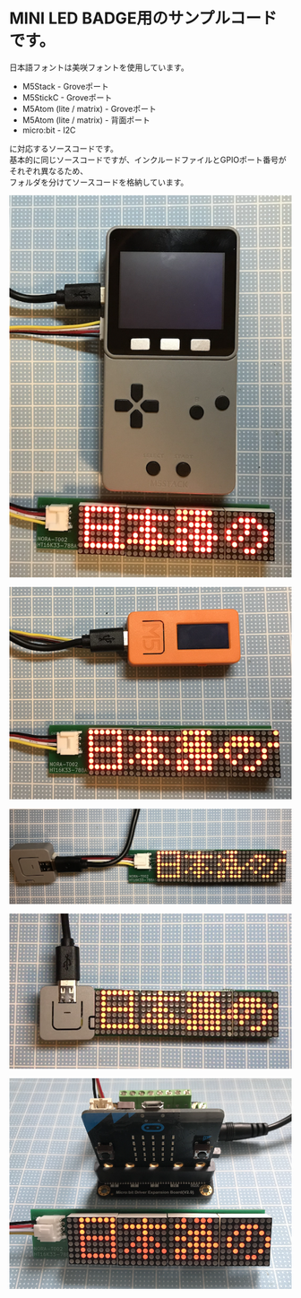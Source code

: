 # MINI LED BADGE用のサンプルコードです。

日本語フォントは美咲フォントを使用しています。  

- M5Stack - Groveポート  
- M5StickC - Groveポート  
- M5Atom (lite / matrix) - Groveポート  
- M5Atom (lite / matrix) - 背面ポート  
- micro:bit - I2C  

に対応するソースコードです。  
基本的に同じソースコードですが、インクルードファイルとGPIOポート番号がそれぞれ異なるため、  
フォルダを分けてソースコードを格納しています。

![M5Stack](https://github.com/kitazaki/nora_badge_3rd/raw/master/example/M5Stack_grove.png)

![M5StickC](https://github.com/kitazaki/nora_badge_3rd/raw/master/example/M5StickC_grove.png)

![M5Atom_1](https://github.com/kitazaki/nora_badge_3rd/raw/master/example/M5Atom_lite_grove.png)

![M5Atom_2](https://github.com/kitazaki/nora_badge_3rd/raw/master/example/M5Atom_lite.png)

![micro:bit](https://github.com/kitazaki/nora_badge_3rd/raw/master/example/microbit.png)
